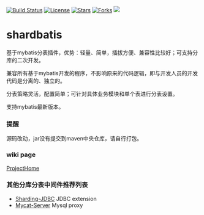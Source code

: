 [![Build Status](https://img.shields.io/badge/build-passing-brightgreen)](https://github.com/rookiefly/shardbatis)
[![License](https://img.shields.io/badge/license-Apache%202-4EB1BA.svg)](https://www.apache.org/licenses/LICENSE-2.0.html)
[![Stars](https://img.shields.io/github/stars/rookiefly/shardbatis)](https://img.shields.io/github/stars/rookiefly/shardbatis)
[![Forks](https://img.shields.io/github/forks/rookiefly/shardbatis)](https://img.shields.io/github/forks/rookiefly/shardbatis)
![](https://img.shields.io/badge/build-release-brightgreen.svg)

# shardbatis
基于mybatis分表插件，优势：轻量、简单，插拔方便、兼容性比较好；可支持分库的二次开发。

兼容所有基于mybatis开发的程序，不影响原来的代码逻辑，即与开发人员的开发代码是分离的、独立的。

分表策略灵活，配置简单；可针对具体业务模块和单个表进行分表设置。

支持mybatis最新版本。

### 提醒
源码改动，jar没有提交到maven中央仓库，请自行打包。

### wiki page
[ProjectHome](https://github.com/rookiefly/shardbatis/wiki/ProjectHome)

### 其他分库分表中间件推荐列表
- [Sharding-JDBC](https://github.com/apache/incubator-shardingsphere) JDBC extension
- [Mycat-Server](https://github.com/MyCATApache/Mycat-Server) Mysql proxy
